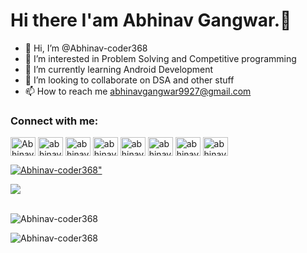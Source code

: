 # Hi there I'am Abhinav Gangwar.👋
- 👋 Hi, I’m @Abhinav-coder368
- 👀 I’m interested in Problem Solving and Competitive programming
- 🌱 I’m currently learning Android Development
- 💞️ I’m looking to collaborate on DSA and other stuff
- 📫 How to reach me abhinavgangwar9927@gmail.com
<h3 align="left">Connect with me:</h3>
<p align="left">
<a href="https://twitter.com/AbhinavGangwa16" target="blank"><img align="center" src="https://raw.githubusercontent.com/rahuldkjain/github-profile-readme-generator/master/src/images/icons/Social/twitter.svg" alt="AbhinavGangwa16" height="30" width="40" /></a>
<a href="https://linkedin.com/in/abhinav-coder368" target="blank"><img align="center" src="https://raw.githubusercontent.com/rahuldkjain/github-profile-readme-generator/master/src/images/icons/Social/linked-in-alt.svg" alt="abhinav-coder368" height="30" width="40" /></a>
<a href="https://instagram.com/abhinav_gangwar56" target="blank"><img align="center" src="https://raw.githubusercontent.com/rahuldkjain/github-profile-readme-generator/master/src/images/icons/Social/instagram.svg" alt="abhinav_gangwar56" height="30" width="40" /></a>
<a href="https://www.codechef.com/users/abhinav_1729" target="blank"><img align="center" src="https://cdn.jsdelivr.net/npm/simple-icons@3.1.0/icons/codechef.svg" alt="abhinav_1729" height="30" width="40" /></a>
<a href="https://www.hackerrank.com/abhinavgangwar91" target="blank"><img align="center" src="https://raw.githubusercontent.com/rahuldkjain/github-profile-readme-generator/master/src/images/icons/Social/hackerrank.svg" alt="abhinavgangwar91" height="30" width="40" /></a>
<a href="https://codeforces.com/profile/abhinav_1729" target="blank"><img align="center" src="https://raw.githubusercontent.com/rahuldkjain/github-profile-readme-generator/master/src/images/icons/Social/codeforces.svg" alt="abhinav_1729" height="30" width="40" /></a>
<a href="https://www.leetcode.com/abhinavgangwar9927" target="blank"><img align="center" src="https://raw.githubusercontent.com/rahuldkjain/github-profile-readme-generator/master/src/images/icons/Social/leet-code.svg" alt="abhinavgangwar9927" height="30" width="40" /></a>
<a href="https://auth.geeksforgeeks.org/user/abhinavgangwar9927" target="blank"><img align="center" src="https://raw.githubusercontent.com/rahuldkjain/github-profile-readme-generator/master/src/images/icons/Social/geeks-for-geeks.svg" alt="abhinavgangwar9927" height="30" width="40" /></a>
</p>


<p align="left"> <a href="https://github.com/ryo-ma/github-profile-trophy"><img src="https://github-profile-trophy.vercel.app/?username=Abhinav-coder368" alt=Abhinav-coder368" /></a> </p>

<img  src= "https://github-readme-stats.vercel.app/api?username=Abhinav-coder368&&show_icons=true&title_color=ffffff&icon_color=bb2acf&text_color=daf7dc&bg_color=151515">

<!---
Abhinav-coder368/Abhinav-coder368 is a ✨ special ✨ repository because its `README.md` (this file) appears on your GitHub profile.
You can click the Preview link to take a look at your changes.
--->
<br>


<br>
<p><img align="left" src="https://github-readme-stats.vercel.app/api/top-langs?username=Abhinav-coder368&show_icons=true&locale=en&layout=compact" alt="Abhinav-coder368" /></p>
<br>
<p><img align="center" src="https://github-readme-streak-stats.herokuapp.com/?user=Abhinav-coder368&" alt="Abhinav-coder368" /></p>
<br>
